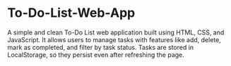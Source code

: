 # To-Do-List-Web-App
A simple and clean To-Do List web application built using HTML, CSS, and JavaScript. It allows users to manage tasks with features like add, delete, mark as completed, and filter by task status. Tasks are stored in LocalStorage, so they persist even after refreshing the page.
